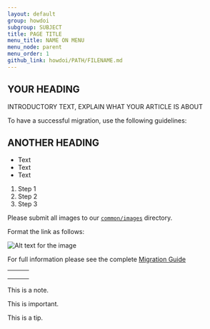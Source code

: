 ```yaml
---
layout: default
group: howdoi
subgroup: SUBJECT
title: PAGE TITLE
menu_title: NAME ON MENU
menu_node: parent
menu_order: 1
github_link: howdoi/PATH/FILENAME.md
---
```


<!-- Author in Markdown but HTML also welcome -->

<!-- Start with H2, not H1 -->

## YOUR HEADING
INTRODUCTORY TEXT, EXPLAIN WHAT YOUR ARTICLE IS ABOUT

To have a successful migration, use the following guidelines:

## ANOTHER HEADING

<!-- Bulleted list -->

*	Text
*	Text
*	Text

<!-- Ordered list -->

1.	Step 1
2.	Step 2
3.	Step 3

<!-- Image link -->

Please submit all images to our <a href="https://github.com/magento/devdocs/tree/develop/common/images">`common/images`</a> directory.

Format the link as follows:

<img href="{{ site.baseurl }}common/images/FILENAME.png" alt="Alt text for the image">

<!-- Sample HTML cross-reference; don't worry too much about these, we can add or edit them -->
<!-- {{ site.gdeurl }} is a site variable that is defined in _config.yml; it's the base path to the devdocs guides/v2.0 directory -->

For full information please see the complete <a href="{{ site.gdeurl }}migration/bk-migration-guide.html">Migration Guide</a>

<!-- Sample 4 x 3 table -->

|   |   |   |
|---|---|---|
|   |   |   |
|   |   |   |
|   |   |   |

<!-- Note, Important, Tip: These must be HTML -->

<div class="bs-callout bs-callout-info" id="info">
  <p>This is a note.</p>
</div>


<div class="bs-callout bs-callout-warning">
    <p>This is important.</p>
</div>

<div class="bs-callout bs-callout-tip">
  <p>This is a tip.</p>
</div>